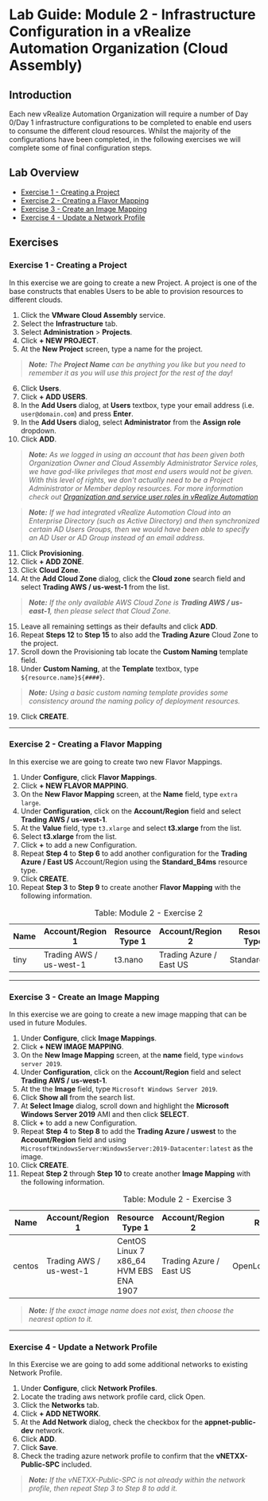 # Lab Guide: Module 2 - Infrastructure Configuration in a vRealize Automation Organization (Cloud Assembly)

## Introduction

Each new vRealize Automation Organization will require a number of Day 0/Day 1 infrastructure configurations to be completed to enable end users to consume the different cloud resources.  Whilst the majority of the configurations have been completed, in the following exercises we will complete some of final configuration steps.

## Lab Overview

* [Exercise 1 - Creating a Project](#exercise-1-\--creating-a-project)
* [Exercise 2 - Creating a Flavor Mapping](#exercise-2-\--creating-a-flavor-mapping)
* [Exercise 3 - Create an Image Mapping](#exercise-3-\--create-an-image-mapping)
* [Exercise 4 - Update a Network Profile](#exercise-4-\--update-a-network-profile)

## Exercises

### Exercise 1 - Creating a Project

In this exercise we are going to create a new Project.  A project is one of the base constructs that enables Users to be able to provision resources to different clouds.

1. Click the **VMware Cloud Assembly** service.
2. Select the **Infrastructure** tab.
3. Select **Administration** > **Projects**.
4. Click **+ NEW PROJECT**.
5. At the **New Project** screen, type a name for the project.

> _**Note:** The **Project Name** can be anything you like but you need to remember it as you will use this project for the rest of the day!_

6. Click **Users**.
7. Click **+ ADD USERS**.
8. In the **Add Users** dialog, at **Users** textbox, type your email address (i.e. `user@domain.com`) and press **Enter**.
9. In the **Add Users** dialog, select **Administrator** from the **Assign role** dropdown.
10. Click **ADD**.

> _**Note:** As we logged in using an account that has been given both Organization Owner and Cloud Assembly Administrator Service roles, we have god-like privileges that most end users would not be given.  With this level of rights, we don't actually need to be a Project Administrator or Member deploy resources.  For more information check out [Organization and service user roles in vRealize Automation](https://docs.vmware.com/en/vRealize-Automation/8.4/Using-and-Managing-Cloud-Assembly/GUID-F5813D09-297F-4C10-9AC6-538B57F675A0.html)_

> _**Note:** If we had integrated vRealize Automation Cloud into an Enterprise Directory (such as Active Directory) and then synchronized certain AD Users Groups, then we would have been able to specify an AD User or AD Group instead of an email address._

11. Click **Provisioning**.
12. Click **+ ADD ZONE**.
13. Click **Cloud Zone**.
14. At the **Add Cloud Zone** dialog, click the **Cloud zone** search field and select **Trading AWS / us-west-1** from the list.

>_**Note:** If the only available AWS Cloud Zone is **Trading AWS / us-east-1**, then please select that Cloud Zone._

15. Leave all remaining settings as their defaults and click **ADD**.
16. Repeat **Steps 12** to **Step 15** to also add the **Trading Azure** Cloud Zone to the project.
17. Scroll down the Provisioning tab locate the **Custom Naming** template field.
18. Under **Custom Naming**, at the **Template** textbox, type `${resource.name}${####}`.

> _**Note:** Using a basic custom naming template provides some consistency around the naming policy of deployment resources._

19. Click **CREATE**.

-----

### Exercise 2 - Creating a Flavor Mapping

In this exercise we are going to create two new Flavor Mappings.

1. Under **Configure**, click **Flavor Mappings**.
2. Click **+ NEW FLAVOR MAPPING**.
3. On the **New Flavor Mapping** screen, at the **Name** field, type `extra large`.
4. Under **Configuration**, click on the **Account/Region** field and select **Trading AWS / us-west-1**.
5. At the **Value** field, type `t3.xlarge` and select **t3.xlarge** from the list.
6. Select **t3.xlarge** from the list.
7. Click **+** to add a new Configuration.
8. Repeat **Step 4** to **Step 6** to add another configuration for the **Trading Azure / East US** Account/Region using the **Standard_B4ms** resource type.
9. Click **CREATE**.
10. Repeat **Step 3** to **Step 9** to create another **Flavor Mapping** with the following information.

<table class="table">
    <caption>Table: Module 2 - Exercise 2</caption>
    <thead>
        <tr>
            <th class="left">Name</th>
            <th class="left">Account/Region 1</th>
            <th class="left">Resource Type 1</th>
            <th class="left">Account/Region 2</th>
            <th class="left">Resource Type 2</th>
        </tr>
    </thead>
    <tbody>
        <tr>
            <td class="left">tiny  </td>
            <td class="left">Trading AWS / us-west-1</td>
            <td class="left">t3.nano</td>
            <td class="left">Trading Azure / East US</td>
            <td class="left">Standard_B1ls</td>
        </tr>
    </tbody>
</table>

-----

### Exercise 3 - Create an Image Mapping

In this exercise we are going to create a new image mapping that can be used in future Modules.

1. Under **Configure**, click **Image Mappings**.
2. Click **+ NEW IMAGE MAPPING**.
3. On the **New Image Mapping** screen, at the **name** field, type `windows server 2019`.
4. Under **Configuration**, click on the **Account/Region** field and select **Trading AWS / us-west-1**.
5. At the the **Image** field, type `Microsoft Windows Server 2019`.
6. Click **Show all** from the search list.
7. At **Select Image** dialog, scroll down and highlight the **Microsoft Windows Server 2019** AMI and then click **SELECT**.
8. Click **+** to add a new Configuration.
9. Repeat **Step 4** to **Step 8** to add the **Trading Azure / uswest** to the **Account/Region** field and using `MicrosoftWindowsServer:WindowsServer:2019-Datacenter:latest` as the image.
10. Click **CREATE**.
11. Repeat **Step 2** through **Step 10** to create another **Image Mapping** with the following information.

<table class="table">
    <caption>Table: Module 2 - Exercise 3</caption>
    <thead>
        <tr>
            <th class="left">Name</th>
            <th class="left">Account/Region 1</th>
            <th class="left">Resource Type 1</th>
            <th class="left">Account/Region 2</th>
            <th class="left">Resource Type 2</th>
        </tr>
    </thead>
    <tbody>
        <tr>
            <td class="left">centos</td>
            <td class="left">Trading AWS / us-west-1</td>
            <td class="left">CentOS Linux 7 x86_64 HVM EBS ENA 1907</td>
            <td class="left">Trading Azure / East US</td>
            <td class="left">OpenLogic:CentOS:7.5:latest</td>
        </tr>
    </tbody>
</table>

> _**Note:** If the exact image name does not exist, then choose the nearest option to it._

-----

### Exercise 4 - Update a Network Profile

In this Exercise we are going to add some additional networks to existing Network Profile.

1. Under **Configure**, click **Network Profiles**.
2. Locate the trading aws network profile card, click Open.
3. Click the **Networks** tab.
4. Click **+ ADD NETWORK**.
5. At the **Add Network** dialog, check the checkbox for the **appnet-public-dev** network.
6. Click **ADD**.
7. Click **Save**.
8. Check the trading azure network profile to confirm that the **vNETXX-Public-SPC** included.  

> _**Note:** If the vNETXX-Public-SPC is not already within the network profile, then repeat Step 3 to Step 8 to add it._
